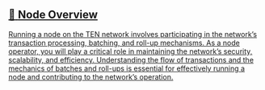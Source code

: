## [📄️<!-- --> <!-- -->Node Overview](/docs/testnet/for-validators/overview.md)

[Running a node on the TEN network involves participating in the network’s transaction processing, batching, and roll-up mechanisms. As a node operator, you will play a critical role in maintaining the network’s security, scalability, and efficiency. Understanding the flow of transactions and the mechanics of batches and roll-ups is essential for effectively running a node and contributing to the network’s operation.](/docs/testnet/for-validators/overview.md)
